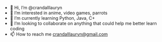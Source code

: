 - 👋 Hi, I’m @crandalllauryn
- 👀 I’m interested in anime, video games, parrots
- 🌱 I’m currently learning Python, Java, C+
- 💞️ I’m looking to collaborate on anything that could help me better learn coding
- 📫 How to reach me crandalllauryn@gmail.com

